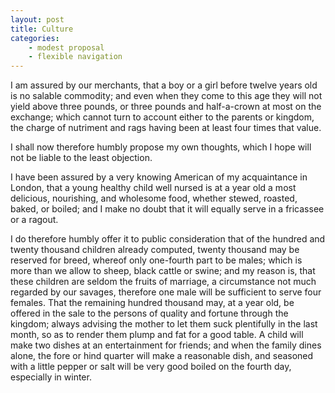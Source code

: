 ```yaml
---
layout: post
title: Culture
categories:
	- modest proposal
	- flexible navigation
---
```


I am assured by our merchants, that a boy or a girl before twelve years old is no salable commodity; and even when they come to this age they will not yield above three pounds, or three pounds and half-a-crown at most on the exchange; which cannot turn to account either to the parents or kingdom, the charge of nutriment and rags having been at least four times that value.

I shall now therefore humbly propose my own thoughts, which I hope will not be liable to the least objection.

I have been assured by a very knowing American of my acquaintance in London, that a young healthy child well nursed is at a year old a most delicious, nourishing, and wholesome food, whether stewed, roasted, baked, or boiled; and I make no doubt that it will equally serve in a fricassee or a ragout.

I do therefore humbly offer it to public consideration that of the hundred and twenty thousand children already computed, twenty thousand may be reserved for breed, whereof only one-fourth part to be males; which is more than we allow to sheep, black cattle or swine; and my reason is, that these children are seldom the fruits of marriage, a circumstance not much regarded by our savages, therefore one male will be sufficient to serve four females. That the remaining hundred thousand may, at a year old, be offered in the sale to the persons of quality and fortune through the kingdom; always advising the mother to let them suck plentifully in the last month, so as to render them plump and fat for a good table. A child will make two dishes at an entertainment for friends; and when the family dines alone, the fore or hind quarter will make a reasonable dish, and seasoned with a little pepper or salt will be very good boiled on the fourth day, especially in winter.